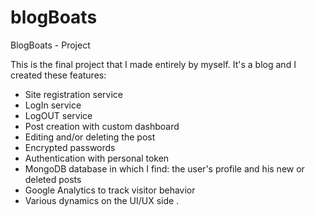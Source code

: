 # blogBoats
BlogBoats - Project 

This is the final project that I made entirely by myself.
It's a blog and I created these features:

- Site registration service
- LogIn service
- LogOUT service
- Post creation with custom dashboard
- Editing and/or deleting the post
- Encrypted passwords
- Authentication with personal token
- MongoDB database in which I find: the user's profile and his new or deleted posts
- Google Analytics to track visitor behavior 
- Various dynamics on the UI/UX side .
